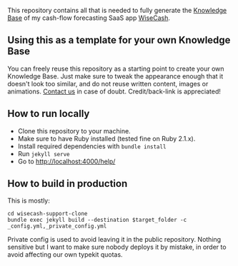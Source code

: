 This repository contains all that is needed to fully generate the [Knowledge Base](https://www.wisecashhq.com/help/what-is-wisecash) of my cash-flow forecasting SaaS app [WiseCash](https://www.wisecashhq.com).

## Using this as a template for your own Knowledge Base

You can freely reuse this repository as a starting point to create your own Knowledge Base. Just make sure to tweak the appearance enough that it doesn't look too similar, and do not reuse written content, images or animations. [Contact us](mailto:support@wisecashhq.com) in case of doubt. Credit/back-link is appreciated!

## How to run locally

* Clone this repository to your machine.
* Make sure to have Ruby installed (tested fine on Ruby 2.1.x).
* Install required dependencies with `bundle install`
* Run `jekyll serve`
* Go to [http://localhost:4000/help/](http://localhost:4000/help/)

## How to build in production

This is mostly:

```
cd wisecash-support-clone
bundle exec jekyll build --destination $target_folder -c _config.yml,_private_config.yml
```

Private config is used to avoid leaving it in the public repository. Nothing sensitive but I want to make sure nobody deploys it by mistake, in order to avoid affecting our own typekit quotas.